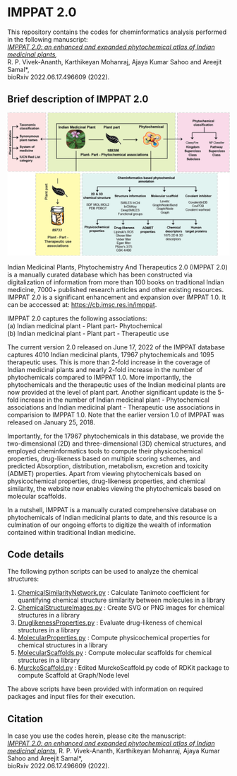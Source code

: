 # IMPPAT 2.0
 
This repository contains the codes for cheminformatics analysis performed in the following manuscript:<br>
<i>[IMPPAT 2.0: an enhanced and expanded phytochemical atlas of Indian medicinal plants](https://www.biorxiv.org/content/10.1101/2022.06.17.496609v1),</i><br>
R. P. Vivek-Ananth, Karthikeyan Mohanraj, Ajaya Kumar Sahoo and Areejit Samal*,<br>
bioRxiv 2022.06.17.496609 (2022).

## Brief description of IMPPAT 2.0
![DatabaseOverview](https://github.com/asamallab/IMPPAT2/blob/main/DatabaseOverviewUpdated.png)

Indian Medicinal Plants, Phytochemistry And Therapeutics 2.0 (IMPPAT 2.0) is a manually curated database which has been constructed via digitalization of information from more than 100 books on traditional Indian medicine, 7000+ published research articles and other existing resources. IMPPAT 2.0 is a significant enhancement and expansion over IMPPAT 1.0. It can be acccessed at: https://cb.imsc.res.in/imppat.

IMPPAT 2.0 captures the following associations:<br>
(a) Indian medicinal plant - Plant part- Phytochemical <br>
(b) Indian medicinal plant - Plant part - Therapeutic use<br>

The current version 2.0 released on June 17, 2022 of the IMPPAT database captures 4010 Indian medicinal plants, 17967 phytochemicals and 1095 therapeutic uses. This is more than 2-fold increase in the coverage of Indian medicinal plants and nearly 2-fold increase in the number of phytochemicals compared to IMPPAT 1.0. More importantly, the phytochemicals and the therapeutic uses of the Indian medicinal plants are now provided at the level of plant part. Another significant update is the 5-fold increase in the number of Indian medicinal plant - Phytochemical associations and Indian medicinal plant - Therapeutic use associations in comparision to IMPPAT 1.0. Note that the earlier version 1.0 of IMPPAT was released on January 25, 2018.

Importantly, for the 17967 phytochemicals in this database, we provide the two-dimensional (2D) and three-dimensional (3D) chemical structures, and employed cheminformatics tools to compute their physicochemical properties, drug-likeness based on multiple scoring schemes, and predicted Absorption, distribution, metabolism, excretion and toxicity (ADMET) properties. Apart from viewing phytochemicals based on physicochemical properties, drug-likeness properties, and chemical similarity, the website now enables viewing the phytochemicals based on molecular scaffolds.

In a nutshell, IMPPAT is a manually curated comprehensive database on phytochemicals of Indian medicinal plants to date, and this resource is a culmination of our ongoing efforts to digitize the wealth of information contained within traditional Indian medicine. 

## Code details

The following python scripts can be used to analyze the chemical structures:
1) [ChemicalSimilarityNetwork.py](https://github.com/asamallab/IMPPAT2/blob/main/CODES/ChemicalSimilarityNetwork.py) : Calculate Tanimoto coefficient for quantifying chemical structure similarity between molecules in a library
2) [ChemicalStructureImages.py](https://github.com/asamallab/IMPPAT2/blob/main/CODES/ChemicalStructureImages.py) : Create SVG or PNG images for chemical structures in a library
3) [DruglikenessProperties.py](https://github.com/asamallab/IMPPAT2/blob/main/CODES/DruglikenessProperties.py) : Evaluate drug-likeness of chemical structures in a library
4) [MolecularProperties.py](https://github.com/asamallab/IMPPAT2/blob/main/CODES/MolecularProperties.py) : Compute physicochemical properties for chemical structures in a library 
5) [MolecularScaffolds.py](https://github.com/asamallab/IMPPAT2/blob/main/CODES/MolecularScaffolds.py) : Compute molecular scaffolds for chemical structures in a library
6) [MurckoScaffold.py](https://github.com/asamallab/IMPPAT2/blob/main/CODES/MurckoScaffold.py) : Edited MurckoScaffold.py code of RDKit package to compute Scaffold at Graph/Node level

The above scripts have been provided with information on required packages and input files for their execution.

## Citation
In case you use the codes herein, please cite the manuscript:<br/>
<i>[IMPPAT 2.0: an enhanced and expanded phytochemical atlas of Indian medicinal plants](https://www.biorxiv.org/content/10.1101/2022.06.17.496609v1)</i>, R. P. Vivek-Ananth, Karthikeyan Mohanraj, Ajaya Kumar Sahoo and Areejit Samal*,<br> bioRxiv 2022.06.17.496609 (2022).
